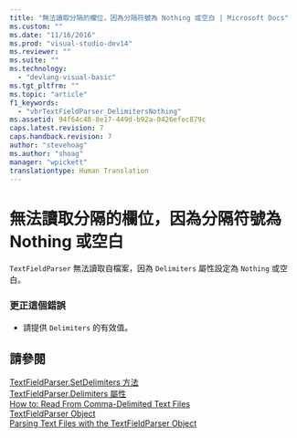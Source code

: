```yaml
---
title: "無法讀取分隔的欄位，因為分隔符號為 Nothing 或空白 | Microsoft Docs"
ms.custom: ""
ms.date: "11/16/2016"
ms.prod: "visual-studio-dev14"
ms.reviewer: ""
ms.suite: ""
ms.technology: 
  - "devlang-visual-basic"
ms.tgt_pltfrm: ""
ms.topic: "article"
f1_keywords: 
  - "vbrTextFieldParser_DelimitersNothing"
ms.assetid: 94f64c48-8e17-449d-b92a-0426efec879c
caps.latest.revision: 7
caps.handback.revision: 7
author: "stevehoag"
ms.author: "shoag"
manager: "wpickett"
translationtype: Human Translation
---
```

# 無法讀取分隔的欄位，因為分隔符號為 Nothing 或空白
`TextFieldParser` 無法讀取自檔案，因為 `Delimiters` 屬性設定為 `Nothing` 或空白。  
  
### 更正這個錯誤  
  
-   請提供 `Delimiters` 的有效值。  
  
## 請參閱  
 [TextFieldParser.SetDelimiters 方法](http://msdn.microsoft.com/zh-tw/21fa40ec-5866-4d0e-9fd9-c708a190dcc9)   
 [TextFieldParser.Delimiters 屬性](http://msdn.microsoft.com/zh-tw/4eb18f4d-3011-40a9-b668-be93eed0444f)   
 [How to: Read From Comma\-Delimited Text Files](../../visual-basic/developing-apps/programming/drives-directories-files/how-to-read-from-comma-delimited-text-files.md)   
 [TextFieldParser Object](../../visual-basic/language-reference/objects/textfieldparser-object.md)   
 [Parsing Text Files with the TextFieldParser Object](../../visual-basic/developing-apps/programming/drives-directories-files/parsing-text-files-with-the-textfieldparser-object.md)